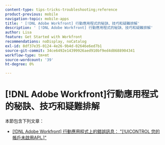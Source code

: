 ```yaml
---
content-type: tips-tricks-troubleshooting;reference
product-previous: mobile
navigation-topic: mobile-apps
title: ' [!DNL Adobe Workfront] 行動應用程式的秘訣、技巧和疑難排解'
description: ' [!DNL Adobe Workfront] 行動應用程式的秘訣、技巧和疑難排解'
author: Lisa
feature: Get Started with Workfront
recommendations: noDisplay, noCatalog
exl-id: 8df37e35-0124-4e26-9b4d-02646e6ed7b1
source-git-commit: 34ce6492e14399926aed910bf9ed4d8688904341
workflow-type: tm+mt
source-wordcount: '39'
ht-degree: 0%

---
```


# [!DNL Adobe Workfront]行動應用程式的秘訣、技巧和疑難排解

本節包含下列文章：

* [&#x200B; [!DNL Adobe Workfront] 行動應用程式上的錯誤訊息： &quot;[!UICONTROL 您的帳戶未啟用API。]&quot;](../../../workfront-basics/mobile-apps/tips-tricks-and-troubleshooting/error-message-on-mobile-app.md)
